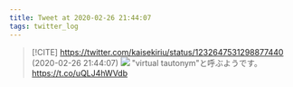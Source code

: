 ```yaml
---
title: Tweet at 2020-02-26 21:44:07
tags: twitter_log
---
```


> [!CITE] https://twitter.com/kaisekiriu/status/1232647531298877440 (2020-02-26 21:44:07)
> ![](https://twitter.com/kaisekiriu/status/1232647531298877440)
> "virtual tautonym"と呼ぶようです。
> https://t.co/uQLJ4hWVdb
